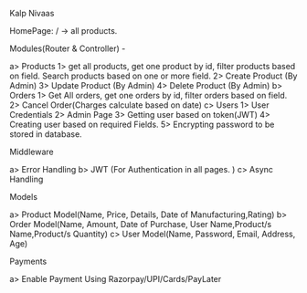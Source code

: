 Kalp Nivaas

HomePage:
/ -> all products.

Modules(Router & Controller) -

a> Products
1> get all products, get one product by id, filter products based on field. Search products based on one or more field.
2> Create Product (By Admin)
3> Update Product (By Admin)
4> Delete Product (By Admin)
b> Orders
1> Get All orders, get one orders by id, filter orders based on field.
2> Cancel Order(Charges calculate based on date)
c> Users
1> User Credentials
2> Admin Page
3> Getting user based on token(JWT)
4> Creating user based on required Fields.
5> Encrypting password to be stored in database.

Middleware

a> Error Handling
b> JWT (For Authentication in all pages. )
c> Async Handling

Models

a> Product Model(Name, Price, Details, Date of Manufacturing,Rating)
b> Order Model(Name, Amount, Date of Purchase, User Name,Product/s Name,Product/s Quantity)
c> User Model(Name, Password, Email, Address, Age)

Payments

a> Enable Payment Using Razorpay/UPI/Cards/PayLater
